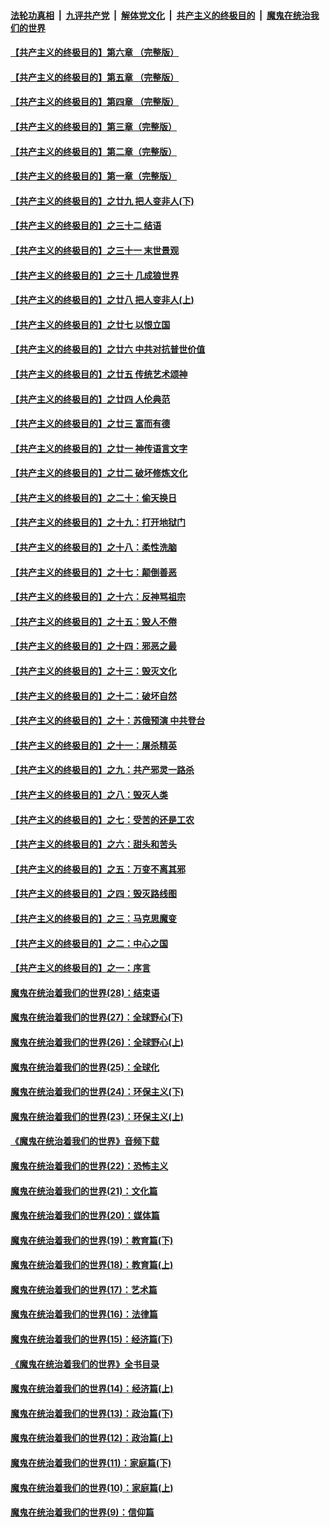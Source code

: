 

####  [法轮功真相](../../../../basic/blob/master/README.md?t=07090502) &nbsp;|&nbsp; [九评共产党](../../../../9ping.md/blob/master/README.md?t=07090502) &nbsp;|&nbsp; [解体党文化](../../../../jtdwh.md/blob/master/README.md?t=07090502)  &nbsp;|&nbsp; [共产主义的终极目的](../../../../gczydzjmd.md/blob/master/README.md?t=07090502) &nbsp;|&nbsp; [魔鬼在统治我们的世界](../../../../mgztzwmdsj.md/blob/master/README.md?t=07090502) 

#### [【共产主义的终极目的】第六章 （完整版）](../pages/nsc422/n11428913.md?t=07090502) 

#### [【共产主义的终极目的】第五章 （完整版）](../pages/nsc422/n11428912.md?t=07090502) 

#### [【共产主义的终极目的】第四章 （完整版）](../pages/nsc422/n11428907.md?t=07090502) 

#### [【共产主义的终极目的】第三章（完整版）](../pages/nsc422/n11428848.md?t=07090502) 

#### [【共产主义的终极目的】第二章（完整版）](../pages/nsc422/n11428831.md?t=07090502) 

#### [【共产主义的终极目的】第一章（完整版）](../pages/nsc422/n11417651.md?t=07090502) 

#### [【共产主义的终极目的】之廿九 把人变非人(下)](../pages/nsc422/n11344140.md?t=07090502) 

#### [【共产主义的终极目的】之三十二 结语](../pages/nsc422/n11360535.md?t=07090502) 

#### [【共产主义的终极目的】之三十一 末世景观](../pages/nsc422/n11351129.md?t=07090502) 

#### [【共产主义的终极目的】之三十 几成狼世界](../pages/nsc422/n11348280.md?t=07090502) 

#### [【共产主义的终极目的】之廿八 把人变非人(上)](../pages/nsc422/n11340492.md?t=07090502) 

#### [【共产主义的终极目的】之廿七 以恨立国](../pages/nsc422/n11336944.md?t=07090502) 

#### [【共产主义的终极目的】之廿六 中共对抗普世价值](../pages/nsc422/n11324785.md?t=07090502) 

#### [【共产主义的终极目的】之廿五 传统艺术颂神](../pages/nsc422/n11296396.md?t=07090502) 

#### [【共产主义的终极目的】之廿四 人伦典范](../pages/nsc422/n11296397.md?t=07090502) 

#### [【共产主义的终极目的】之廿三 富而有德](../pages/nsc422/n11283598.md?t=07090502) 

#### [【共产主义的终极目的】之廿一 神传语言文字](../pages/nsc422/n11263265.md?t=07090502) 

#### [【共产主义的终极目的】之廿二 破坏修炼文化](../pages/nsc422/n11245728.md?t=07090502) 

#### [【共产主义的终极目的】之二十：偷天换日](../pages/nsc422/n11238846.md?t=07090502) 

#### [【共产主义的终极目的】之十九：打开地狱门](../pages/nsc422/n11206376.md?t=07090502) 

#### [【共产主义的终极目的】之十八：柔性洗脑](../pages/nsc422/n11199994.md?t=07090502) 

#### [【共产主义的终极目的】之十七：颠倒善恶](../pages/nsc422/n11179782.md?t=07090502) 

#### [【共产主义的终极目的】之十六：反神骂祖宗](../pages/nsc422/n11166798.md?t=07090502) 

#### [【共产主义的终极目的】之十五：毁人不倦](../pages/nsc422/n11166792.md?t=07090502) 

#### [【共产主义的终极目的】之十四：邪恶之最](../pages/nsc422/n11150249.md?t=07090502) 

#### [【共产主义的终极目的】之十三：毁灭文化](../pages/nsc422/n11135227.md?t=07090502) 

#### [【共产主义的终极目的】之十二：破坏自然](../pages/nsc422/n11135214.md?t=07090502) 

#### [【共产主义的终极目的】之十：苏俄预演 中共登台](../pages/nsc422/n11118424.md?t=07090502) 

#### [【共产主义的终极目的】之十一：屠杀精英](../pages/nsc422/n11118442.md?t=07090502) 

#### [【共产主义的终极目的】之九：共产邪灵一路杀](../pages/nsc422/n11114139.md?t=07090502) 

#### [【共产主义的终极目的】之八：毁灭人类](../pages/nsc422/n11108503.md?t=07090502) 

#### [【共产主义的终极目的】之七：受苦的还是工农](../pages/nsc422/n11101809.md?t=07090502) 

#### [【共产主义的终极目的】之六：甜头和苦头](../pages/nsc422/n11096971.md?t=07090502) 

#### [【共产主义的终极目的】之五：万变不离其邪](../pages/nsc422/n11091285.md?t=07090502) 

#### [【共产主义的终极目的】之四：毁灭路线图](../pages/nsc422/n11086284.md?t=07090502) 

#### [【共产主义的终极目的】之三：马克思魔变](../pages/nsc422/n11061941.md?t=07090502) 

#### [【共产主义的终极目的】之二：中心之国](../pages/nsc422/n11047728.md?t=07090502) 

#### [【共产主义的终极目的】之一：序言](../pages/nsc422/n11086077.md?t=07090502) 

#### [魔鬼在统治着我们的世界(28)：结束语](../pages/nsc422/n10936246.md?t=07090502) 

#### [魔鬼在统治着我们的世界(27)：全球野心(下)](../pages/nsc422/n10928319.md?t=07090502) 

#### [魔鬼在统治着我们的世界(26)：全球野心(上)](../pages/nsc422/n10900318.md?t=07090502) 

#### [魔鬼在统治着我们的世界(25)：全球化](../pages/nsc422/n10788205.md?t=07090502) 

#### [魔鬼在统治着我们的世界(24)：环保主义(下)](../pages/nsc422/n10695307.md?t=07090502) 

#### [魔鬼在统治着我们的世界(23)：环保主义(上)](../pages/nsc422/n10688613.md?t=07090502) 

#### [《魔鬼在统治着我们的世界》音频下载](../pages/nsc422/n10635553.md?t=07090502) 

#### [魔鬼在统治着我们的世界(22)：恐怖主义](../pages/nsc422/n10614727.md?t=07090502) 

#### [魔鬼在统治着我们的世界(21)：文化篇](../pages/nsc422/n10597706.md?t=07090502) 

#### [魔鬼在统治着我们的世界(20)：媒体篇](../pages/nsc422/n10586579.md?t=07090502) 

#### [魔鬼在统治着我们的世界(19)：教育篇(下)](../pages/nsc422/n10564808.md?t=07090502) 

#### [魔鬼在统治着我们的世界(18)：教育篇(上)](../pages/nsc422/n10526970.md?t=07090502) 

#### [魔鬼在统治着我们的世界(17)：艺术篇](../pages/nsc422/n10499093.md?t=07090502) 

#### [魔鬼在统治着我们的世界(16)：法律篇](../pages/nsc422/n10485969.md?t=07090502) 

#### [魔鬼在统治着我们的世界(15)：经济篇(下)](../pages/nsc422/n10469975.md?t=07090502) 

#### [《魔鬼在统治着我们的世界》全书目录](../pages/nsc422/n10464261.md?t=07090502) 

#### [魔鬼在统治着我们的世界(14)：经济篇(上)](../pages/nsc422/n10457370.md?t=07090502) 

#### [魔鬼在统治着我们的世界(13)：政治篇(下)](../pages/nsc422/n10448270.md?t=07090502) 

#### [魔鬼在统治着我们的世界(12)：政治篇(上)](../pages/nsc422/n10444576.md?t=07090502) 

#### [魔鬼在统治着我们的世界(11)：家庭篇(下)](../pages/nsc422/n10440961.md?t=07090502) 

#### [魔鬼在统治着我们的世界(10)：家庭篇(上)](../pages/nsc422/n10435448.md?t=07090502) 

#### [魔鬼在统治着我们的世界(9)：信仰篇](../pages/nsc422/n10432159.md?t=07090502) 

